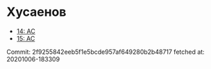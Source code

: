 # Хусаенов
- [14: AC](14.md)
- [15: AC](15.md)

Commit: 2f9255842eeb5f1e5bcde957af649280b2b48717
 fetched at: 20201006-183309
